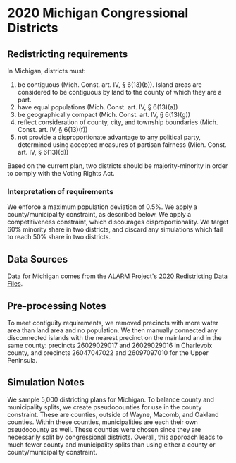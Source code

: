 # 2020 Michigan Congressional Districts

## Redistricting requirements
In Michigan, districts must:

1. be contiguous (Mich. Const. art. IV, § 6(13)(b)). Island areas are considered to be contiguous by land to the county of which they are a part.
1. have equal populations (Mich. Const. art. IV, § 6(13)(a))
1. be geographically compact (Mich. Const. art. IV, § 6(13)(g))
1. reflect consideration of county, city, and township boundaries (Mich. Const. art. IV, § 6(13)(f))
1. not provide a disproportionate advantage to any political party, determined using accepted measures of partisan fairness (Mich. Const. art. IV, § 6(13)(d))

Based on the current plan, two districts should be majority-minority in order to comply with the Voting Rights Act.


### Interpretation of requirements
We enforce a maximum population deviation of 0.5%.
We apply a county/municipality constraint, as described below. 
We apply a competitiveness constraint, which discourages disproportionality.
We target 60% minority share in two districts, and discard any simulations which fail to reach 50% share in two districts.

## Data Sources
Data for Michigan comes from the ALARM Project's [2020 Redistricting Data Files](https://alarm-redist.github.io/posts/2021-08-10-census-2020/).

## Pre-processing Notes
To meet contiguity requirements, we removed precincts with more water area than land area and no population.
We then manually connected any disconnected islands with the nearest precinct on the mainland and in the same county: precincts 26029029017 and 26029029016 in Charlevoix county, and precincts 26047047022 and 26097097010 for the Upper Peninsula.

## Simulation Notes
We sample 5,000 districting plans for Michigan.
To balance county and municipality splits, we create pseudocounties for use in the county constraint. These are counties, outside of Wayne, Macomb, and Oakland counties. Within these counties, municipalities are each their own pseudocounty as well.  These counties were chosen since they are necessarily split by congressional districts.  Overall, this approach leads to much fewer county and municipality splits than using either a county or county/municipality constraint.
